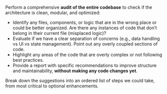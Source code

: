 Perform a comprehensive **audit of the entire codebase** to check if the architecture is clean, modular, and optimized:

- Identify any files, components, or logic that are in the wrong place or could be better organized. Are there any instances of code that don’t belong in their current file (misplaced logic)?
- Evaluate if we have a clear separation of concerns (e.g., data handling vs UI vs state management). Point out any overly coupled sections of code.
- Highlight any areas of the code that are overly complex or not following best practices.
- Provide a report with specific recommendations to improve structure and maintainability, **without making any code changes yet**.

Break down the suggestions into an ordered list of steps we could take, from most critical to optional enhancements.
